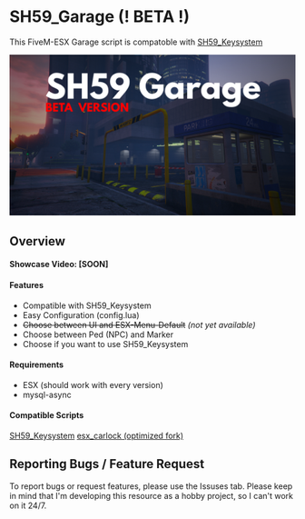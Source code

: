 # SH59_Garage (! BETA !)
This FiveM-ESX Garage script is compatoble with [SH59_Keysystem](https://github.com/SteakHarpyie59/sh59_keysystem)

![This is an image](https://github.com/SteakHarpyie59/sh59_garage/blob/main/repo_media/sh59_garage_thumb_1_beta.png?raw=true)

## Overview
#### Showcase Video: [SOON]

#### Features
- Compatible with SH59_Keysystem
- Easy Configuration (config.lua)
- ~~Choose between UI and ESX-Menu-Default~~ *(not yet available)*
- Choose between Ped (NPC) and Marker
- Choose if you want to use SH59_Keysystem

#### Requirements
- ESX (should work with every version)
- mysql-async

#### Compatible Scripts
[SH59_Keysystem](https://github.com/SteakHarpyie59/sh59_keysystem)
[esx_carlock (optimized fork)](https://github.com/SteakHarpyie59/esx_carlock)

## Reporting Bugs / Feature Request
To report bugs or request features, please use the Issuses tab.
Please keep in mind that I'm developing this resource as a hobby project, so I can't work on it 24/7.
